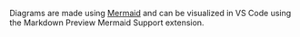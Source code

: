Diagrams are made using [Mermaid](https://www.mermaidchart.com/) and can be visualized in VS Code using the Markdown Preview Mermaid Support extension.

